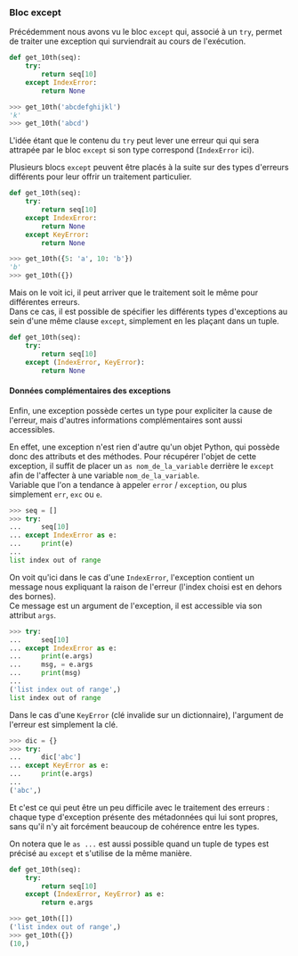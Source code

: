 ### Bloc except

Précédemment nous avons vu le bloc `except` qui, associé à un `try`, permet de traiter une exception qui surviendrait au cours de l'exécution.

```python
def get_10th(seq):
    try:
        return seq[10]
    except IndexError:
        return None
```

```python
>>> get_10th('abcdefghijkl')
'k'
>>> get_10th('abcd')
```

L'idée étant que le contenu du `try` peut lever une erreur qui qui sera attrapée par le bloc `except` si son type correspond (`IndexError` ici).

Plusieurs blocs `except` peuvent être placés à la suite sur des types d'erreurs différents pour leur offrir un traitement particulier.

```python
def get_10th(seq):
    try:
        return seq[10]
    except IndexError:
        return None
    except KeyError:
        return None
```

```python
>>> get_10th({5: 'a', 10: 'b'})
'b'
>>> get_10th({})
```

Mais on le voit ici, il peut arriver que le traitement soit le même pour différentes erreurs.  
Dans ce cas, il est possible de spécifier les différents types d'exceptions au sein d'une même clause `except`, simplement en les plaçant dans un tuple.

```python
def get_10th(seq):
    try:
        return seq[10]
    except (IndexError, KeyError):
        return None
```

#### Données complémentaires des exceptions

Enfin, une exception possède certes un type pour expliciter la cause de l'erreur, mais d'autres informations complémentaires sont aussi accessibles.

En effet, une exception n'est rien d'autre qu'un objet Python, qui possède donc des attributs et des méthodes.
Pour récupérer l'objet de cette exception, il suffit de placer un `as nom_de_la_variable` derrière le `except` afin de l'affecter à une variable `nom_de_la_variable`.  
Variable que l'on a tendance à appeler `error` / `exception`, ou plus simplement `err`, `exc` ou `e`.

```python
>>> seq = []
>>> try:
...     seq[10]
... except IndexError as e:
...     print(e)
...
list index out of range
```

On voit qu'ici dans le cas d'une `IndexError`, l'exception contient un message nous expliquant la raison de l'erreur (l'index choisi est en dehors des bornes).  
Ce message est un argument de l'exception, il est accessible via son attribut `args`.

```python
>>> try:
...     seq[10]
... except IndexError as e:
...     print(e.args)
...     msg, = e.args
...     print(msg)
...
('list index out of range',)
list index out of range
```

Dans le cas d'une `KeyError` (clé invalide sur un dictionnaire), l'argument de l'erreur est simplement la clé.

```python
>>> dic = {}
>>> try:
...     dic['abc']
... except KeyError as e:
...     print(e.args)
... 
('abc',)
```

Et c'est ce qui peut être un peu difficile avec le traitement des erreurs : chaque type d'exception présente des métadonnées qui lui sont propres, sans qu'il n'y ait forcément beaucoup de cohérence entre les types.

On notera que le `as ...` est aussi possible quand un tuple de types est précisé au `except` et s'utilise de la même manière.

```python
def get_10th(seq):
    try:
        return seq[10]
    except (IndexError, KeyError) as e:
        return e.args
```

```python
>>> get_10th([])
('list index out of range',)
>>> get_10th({})
(10,)
```
